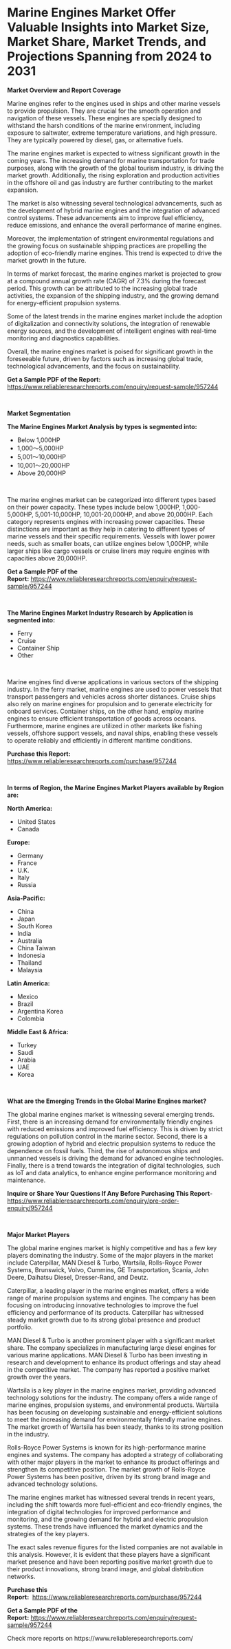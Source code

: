 <p><h1>Marine Engines Market Offer Valuable Insights into Market Size, Market Share, Market Trends, and Projections Spanning from 2024 to 2031</h1></p><p><strong>Market Overview and Report Coverage</strong></p>
<p><p>Marine engines refer to the engines used in ships and other marine vessels to provide propulsion. They are crucial for the smooth operation and navigation of these vessels. These engines are specially designed to withstand the harsh conditions of the marine environment, including exposure to saltwater, extreme temperature variations, and high pressure. They are typically powered by diesel, gas, or alternative fuels.</p><p>The marine engines market is expected to witness significant growth in the coming years. The increasing demand for marine transportation for trade purposes, along with the growth of the global tourism industry, is driving the market growth. Additionally, the rising exploration and production activities in the offshore oil and gas industry are further contributing to the market expansion.</p><p>The market is also witnessing several technological advancements, such as the development of hybrid marine engines and the integration of advanced control systems. These advancements aim to improve fuel efficiency, reduce emissions, and enhance the overall performance of marine engines.</p><p>Moreover, the implementation of stringent environmental regulations and the growing focus on sustainable shipping practices are propelling the adoption of eco-friendly marine engines. This trend is expected to drive the market growth in the future.</p><p>In terms of market forecast, the marine engines market is projected to grow at a compound annual growth rate (CAGR) of 7.3% during the forecast period. This growth can be attributed to the increasing global trade activities, the expansion of the shipping industry, and the growing demand for energy-efficient propulsion systems.</p><p>Some of the latest trends in the marine engines market include the adoption of digitalization and connectivity solutions, the integration of renewable energy sources, and the development of intelligent engines with real-time monitoring and diagnostics capabilities.</p><p>Overall, the marine engines market is poised for significant growth in the foreseeable future, driven by factors such as increasing global trade, technological advancements, and the focus on sustainability.</p></p>
<p><strong>Get a Sample PDF of the Report:</strong> <a href="https://www.reliableresearchreports.com/enquiry/request-sample/957244">https://www.reliableresearchreports.com/enquiry/request-sample/957244</a></p>
<p>&nbsp;</p>
<p><strong>Market Segmentation</strong></p>
<p><strong>The Marine Engines Market Analysis by types is segmented into:</strong></p>
<p><ul><li>Below 1,000HP</li><li>1,000～5,000HP</li><li>5,001～10,000HP</li><li>10,001～20,000HP</li><li>Above 20,000HP</li></ul></p>
<p>&nbsp;</p>
<p><p>The marine engines market can be categorized into different types based on their power capacity. These types include below 1,000HP, 1,000-5,000HP, 5,001-10,000HP, 10,001-20,000HP, and above 20,000HP. Each category represents engines with increasing power capacities. These distinctions are important as they help in catering to different types of marine vessels and their specific requirements. Vessels with lower power needs, such as smaller boats, can utilize engines below 1,000HP, while larger ships like cargo vessels or cruise liners may require engines with capacities above 20,000HP.</p></p>
<p><strong>Get a Sample PDF of the Report:</strong>&nbsp;<a href="https://www.reliableresearchreports.com/enquiry/request-sample/957244">https://www.reliableresearchreports.com/enquiry/request-sample/957244</a></p>
<p>&nbsp;</p>
<p><strong>The Marine Engines Market Industry Research by Application is segmented into:</strong></p>
<p><ul><li>Ferry</li><li>Cruise</li><li>Container Ship</li><li>Other</li></ul></p>
<p>&nbsp;</p>
<p><p>Marine engines find diverse applications in various sectors of the shipping industry. In the ferry market, marine engines are used to power vessels that transport passengers and vehicles across shorter distances. Cruise ships also rely on marine engines for propulsion and to generate electricity for onboard services. Container ships, on the other hand, employ marine engines to ensure efficient transportation of goods across oceans. Furthermore, marine engines are utilized in other markets like fishing vessels, offshore support vessels, and naval ships, enabling these vessels to operate reliably and efficiently in different maritime conditions.</p></p>
<p><strong>Purchase this Report:</strong>&nbsp; <a href="https://www.reliableresearchreports.com/purchase/957244">https://www.reliableresearchreports.com/purchase/957244</a></p>
<p>&nbsp;</p>
<p><strong>In terms of Region, the Marine Engines Market Players available by Region are:</strong></p>
<p>
    <p> <strong> North America: </strong>
        <ul>
            <li>United States</li>
            <li>Canada</li>
        </ul>
        </p> 
    <p> <strong> Europe: </strong>
        <ul>
            <li>Germany</li>
            <li>France</li>
            <li>U.K.</li>
            <li>Italy</li>
            <li>Russia</li>
        </ul>
        </p> 
    <p> <strong> Asia-Pacific: </strong>
        <ul>
            <li>China</li>
            <li>Japan</li>
            <li>South Korea</li>
            <li>India</li>
            <li>Australia</li>
            <li>China Taiwan</li>
            <li>Indonesia</li>
            <li>Thailand</li>
            <li>Malaysia</li>
        </ul>
        </p> 
    <p> <strong> Latin America: </strong>
        <ul>
            <li>Mexico</li>
            <li>Brazil</li>
            <li>Argentina Korea</li>
            <li>Colombia</li>
        </ul>
        </p> 
    <p> <strong> Middle East & Africa: </strong>
        <ul>
            <li>Turkey</li>
            <li>Saudi</li>
            <li>Arabia</li>
            <li>UAE</li>
            <li>Korea</li>
        </ul>
    </p>
    </p>
<p>&nbsp;</p>
<p><strong>What are the Emerging Trends in the Global Marine Engines market?</strong></p>
<p><p>The global marine engines market is witnessing several emerging trends. First, there is an increasing demand for environmentally friendly engines with reduced emissions and improved fuel efficiency. This is driven by strict regulations on pollution control in the marine sector. Second, there is a growing adoption of hybrid and electric propulsion systems to reduce the dependence on fossil fuels. Third, the rise of autonomous ships and unmanned vessels is driving the demand for advanced engine technologies. Finally, there is a trend towards the integration of digital technologies, such as IoT and data analytics, to enhance engine performance monitoring and maintenance.</p></p>
<p><strong>Inquire or Share Your Questions If Any Before Purchasing This Report</strong>- <a href="https://www.reliableresearchreports.com/enquiry/pre-order-enquiry/957244">https://www.reliableresearchreports.com/enquiry/pre-order-enquiry/957244</a></p>
<p>&nbsp;</p>
<p><strong>Major Market Players</strong></p>
<p><p>The global marine engines market is highly competitive and has a few key players dominating the industry. Some of the major players in the market include Caterpillar, MAN Diesel & Turbo, Wartsila, Rolls-Royce Power Systems, Brunswick, Volvo, Cummins, GE Transportation, Scania, John Deere, Daihatsu Diesel, Dresser-Rand, and Deutz.</p><p>Caterpillar, a leading player in the marine engines market, offers a wide range of marine propulsion systems and engines. The company has been focusing on introducing innovative technologies to improve the fuel efficiency and performance of its products. Caterpillar has witnessed steady market growth due to its strong global presence and product portfolio.</p><p>MAN Diesel & Turbo is another prominent player with a significant market share. The company specializes in manufacturing large diesel engines for various marine applications. MAN Diesel & Turbo has been investing in research and development to enhance its product offerings and stay ahead in the competitive market. The company has reported a positive market growth over the years.</p><p>Wartsila is a key player in the marine engines market, providing advanced technology solutions for the industry. The company offers a wide range of marine engines, propulsion systems, and environmental products. Wartsila has been focusing on developing sustainable and energy-efficient solutions to meet the increasing demand for environmentally friendly marine engines. The market growth of Wartsila has been steady, thanks to its strong position in the industry.</p><p>Rolls-Royce Power Systems is known for its high-performance marine engines and systems. The company has adopted a strategy of collaborating with other major players in the market to enhance its product offerings and strengthen its competitive position. The market growth of Rolls-Royce Power Systems has been positive, driven by its strong brand image and advanced technology solutions.</p><p>The marine engines market has witnessed several trends in recent years, including the shift towards more fuel-efficient and eco-friendly engines, the integration of digital technologies for improved performance and monitoring, and the growing demand for hybrid and electric propulsion systems. These trends have influenced the market dynamics and the strategies of the key players.</p><p>The exact sales revenue figures for the listed companies are not available in this analysis. However, it is evident that these players have a significant market presence and have been reporting positive market growth due to their product innovations, strong brand image, and global distribution networks.</p></p>
<p><strong>Purchase this Report:</strong>&nbsp;&nbsp;<a href="https://www.reliableresearchreports.com/purchase/957244">https://www.reliableresearchreports.com/purchase/957244</a></p>
<p></p>
<p><strong>Get a Sample PDF of the Report:</strong>&nbsp;<a href="https://www.reliableresearchreports.com/enquiry/request-sample/957244">https://www.reliableresearchreports.com/enquiry/request-sample/957244</a></p>
<p>Check more reports on https://www.reliableresearchreports.com/</p>